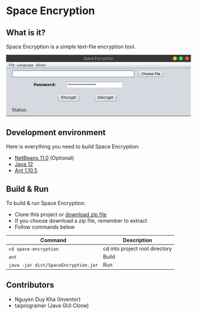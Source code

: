 # Space Encryption
## What is it?
Space Encryption is a simple text-file encryption tool.

![Space Encryption Image](docs/images/space-encryption-image.png)

## Development environment
Here is everything you need to build Space Encryption:
- [NetBeans 11.0](https://netbeans.apache.org/download/nb110/nb110.html) (Optional)
- [Java 12](https://www.oracle.com/technetwork/java/javase/downloads/jdk12-downloads-5295953.html)
- [Ant 1.10.5](https://ant.apache.org/)

## Build & Run
To build & run Space Encryption:
- Clone this project or [download zip file](https://github.com/taiprogramer/space-encryption/archive/master.zip)
- If you choose download a zip file, remember to extract
- Follow commands below

|Command|Description|
|---|---|
|`cd space-encryption`|cd into project root directory|
|`ant`|Build|
|`java -jar dist/SpaceEncryption.jar`|Run|

## Contributors
- Nguyen Duy Kha (Inventor)
- taiprogramer (Java GUI Clone)
